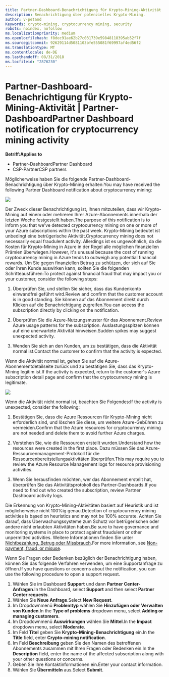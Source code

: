 ```yaml
---
title: Partner-Dashboard-Benachrichtigung für Krypto-Mining-Aktivität | Partner-Dashboard
description: Benachrichtigung über potenzielles Krypto-Mining.
author: v-petand
Keywords: crypto-mining, cryptocurrency mining, security
robots: noindex, nofollow
ms.localizationpriority: medium
ms.openlocfilehash: f8dec91ae62b27c031739e59848118395ab52f7f
ms.sourcegitcommit: 92629114d5081103bfe555081f69997af4ed56f2
ms.translationtype: MT
ms.contentlocale: de-DE
ms.lasthandoff: 08/31/2018
ms.locfileid: "2876230"
---
```

# <a name="partner-dashboard-notification-for-cryptocurrency-mining-activity"></a><span data-ttu-id="07c03-103">Partner-Dashboard-Benachrichtigung für Krypto-Mining-Aktivität | Partner-Dashboard</span><span class="sxs-lookup"><span data-stu-id="07c03-103">Partner Dashboard notification for cryptocurrency mining activity</span></span>

**<span data-ttu-id="07c03-104">Betriff:</span><span class="sxs-lookup"><span data-stu-id="07c03-104">Applies to</span></span>**

-  <span data-ttu-id="07c03-105">Partner-Dashboard</span><span class="sxs-lookup"><span data-stu-id="07c03-105">Partner Dashboard</span></span>
-  <span data-ttu-id="07c03-106">CSP-Partner</span><span class="sxs-lookup"><span data-stu-id="07c03-106">CSP partners</span></span>

<span data-ttu-id="07c03-107">Möglicherweise haben Sie die folgende Partner-Dashboard-Benachrichtigung über Krypto-Mining erhalten:</span><span class="sxs-lookup"><span data-stu-id="07c03-107">You may have received the following Partner Dashboard notification about cryptocurrency mining:</span></span>
 
![](images/crypto1.png)

<span data-ttu-id="07c03-108">Der Zweck dieser Benachrichtigung ist, Ihnen mitzuteilen, dass wir Krypto-Mining auf einem oder mehreren Ihrer Azure-Abonnements innerhalb der letzten Woche festgestellt haben.</span><span class="sxs-lookup"><span data-stu-id="07c03-108">The purpose of this notification is to inform you that we've detected cryptocurrency mining on one or more of your Azure subscriptions within the past week.</span></span> <span data-ttu-id="07c03-109">Krypto-Mining bedeutet ist unbedingt eine betrügerische Aktivität.</span><span class="sxs-lookup"><span data-stu-id="07c03-109">Cryptocurrency mining does not necessarily equal fraudulent activity.</span></span> <span data-ttu-id="07c03-110">Allerdings ist es ungewöhnlich, da die Kosten für Krypto-Mining in Azure in der Regel alle möglichen finanziellen Prämien überwiegen.</span><span class="sxs-lookup"><span data-stu-id="07c03-110">However, it's unusual because the cost of running cryptocurrency mining in Azure tends to outweigh any potential financial rewards.</span></span> <span data-ttu-id="07c03-111">Um Sie gegen finanziellen Betrug zu schützen, der sich auf Sie oder Ihren Kunde auswirken kann, sollten Sie die folgenden Schritteausführen:</span><span class="sxs-lookup"><span data-stu-id="07c03-111">To protect against financial fraud that may impact you or your customer, consider the following steps:</span></span>

1.  <span data-ttu-id="07c03-112">Überprüfen Sie, und stellen Sie sicher, dass das Kundenkonto einwandfrei geführt wird.</span><span class="sxs-lookup"><span data-stu-id="07c03-112">Review and confirm that the customer account is in good standing.</span></span> <span data-ttu-id="07c03-113">Sie können auf das Abonnement direkt durch Klicken auf die Benachrichtigung zugreifen.</span><span class="sxs-lookup"><span data-stu-id="07c03-113">You can access the subscription directly by clicking on the notification.</span></span>

2.  <span data-ttu-id="07c03-114">Überprüfen Sie die Azure-Nutzungsmuster für das Abonnement.</span><span class="sxs-lookup"><span data-stu-id="07c03-114">Review Azure usage patterns for the subscription.</span></span> <span data-ttu-id="07c03-115">Auslastungsspitzen können auf eine unerwartete Aktivität hinweisen.</span><span class="sxs-lookup"><span data-stu-id="07c03-115">Sudden spikes may suggest unexpected activity.</span></span>

3.  <span data-ttu-id="07c03-116">Wenden Sie sich an den Kunden, um zu bestätigen, dass die Aktivität normal ist.</span><span class="sxs-lookup"><span data-stu-id="07c03-116">Contact the customer to confirm that the activity is expected.</span></span>

<span data-ttu-id="07c03-117">Wenn die Aktivität normal ist, gehen Sie auf die Azure-Abonnementdetailseite zurück und zu bestätigen Sie, dass das Krypto-Mining legitim ist.</span><span class="sxs-lookup"><span data-stu-id="07c03-117">If the activity is expected, return to the customer's Azure subscription detail page and confirm that the cryptocurrency mining is legitimate.</span></span> 


![](images/crypto2.png)

<span data-ttu-id="07c03-118">Wenn die Aktivität nicht normal ist, beachten Sie Folgendes:</span><span class="sxs-lookup"><span data-stu-id="07c03-118">If the activity is unexpected, consider the following:</span></span>

1.  <span data-ttu-id="07c03-119">Bestätigen Sie, dass die Azure Ressourcen für Krypto-Mining nicht erforderlich sind, und löschen Sie diese, um weitere Azure-Gebühren zu vermeiden.</span><span class="sxs-lookup"><span data-stu-id="07c03-119">Confirm that the Azure resources for cryptocurrency mining are not needed and delete them to avoid further Azure charges.</span></span>

2.  <span data-ttu-id="07c03-120">Verstehen Sie, wie die Ressourcen erstellt wurden.</span><span class="sxs-lookup"><span data-stu-id="07c03-120">Understand how the resources were created in the first place.</span></span> <span data-ttu-id="07c03-121">Dazu müssen Sie das Azure-Ressourcenmanagement-Protokoll für die Ressourcenbereitstellungsaktivitäten überprüfen.</span><span class="sxs-lookup"><span data-stu-id="07c03-121">This may require you to review the Azure Resource Management logs for resource provisioning activities.</span></span>

3.  <span data-ttu-id="07c03-122">Wenn Sie herausfinden möchten, wer das Abonnement erstellt hat, überprüfen Sie das Aktivitätsprotokoll des Partner-Dashboards.</span><span class="sxs-lookup"><span data-stu-id="07c03-122">If you need to find out who created the subscription, review Partner Dashboard activity logs.</span></span>

<span data-ttu-id="07c03-123">Die Erkennung von Krypto-Mining-Aktivitäten basiert auf Heuristik und ist möglicherweise nicht 100%ig genau.</span><span class="sxs-lookup"><span data-stu-id="07c03-123">Detection of cryptocurrency mining activities is based on heuristics and may not be 100% accurate.</span></span> <span data-ttu-id="07c03-124">Achten Sie darauf, dass Überwachungssysteme zum Schutz vor betrügerischen oder andere nicht erlaubten Aktivitäten haben.</span><span class="sxs-lookup"><span data-stu-id="07c03-124">Be sure to have governance and monitoring systems in place to protect against fraudulent or other unpermitted activities.</span></span> <span data-ttu-id="07c03-125">Weitere Informationen finden Sie unter [Nichtbezahlung, Betrug oder Missbrauch](https://docs.microsoft.com/partner-center/non-payment--fraud--or-misuse).</span><span class="sxs-lookup"><span data-stu-id="07c03-125">For more information, see [Non-payment, fraud, or misuse](https://docs.microsoft.com/partner-center/non-payment--fraud--or-misuse).</span></span>

<span data-ttu-id="07c03-126">Wenn Sie Fragen oder Bedenken bezüglich der Benachrichtigung haben, können Sie das folgende Verfahren verwenden, um eine Supportanfrage zu öffnen.</span><span class="sxs-lookup"><span data-stu-id="07c03-126">If you have questions or concerns about the notification, you can use the following procedure to open a support request.</span></span>

1.  <span data-ttu-id="07c03-127">Wählen Sie im Dashboard **Support** und dann **Partner Center-Anfragen**.</span><span class="sxs-lookup"><span data-stu-id="07c03-127">In the Dashboard, select **Support** and then select **Partner Center requests**.</span></span>
3.  <span data-ttu-id="07c03-128">Wählen Sie **Neue Anfrage**.</span><span class="sxs-lookup"><span data-stu-id="07c03-128">Select **New Request**.</span></span> 
4.  <span data-ttu-id="07c03-129">Im Dropdownmenü **Problemtyp** wählen Sie **Hinzufügen oder Verwalten von Kunden**.</span><span class="sxs-lookup"><span data-stu-id="07c03-129">In the **Type of problems** dropdown menu, select **Adding or managing customers**.</span></span>
5.  <span data-ttu-id="07c03-130">Im Dropdownmenü **Auswirkungen** wählen Sie **Mittel**.</span><span class="sxs-lookup"><span data-stu-id="07c03-130">In the **Impact** dropdown menu, select **Moderate**.</span></span>
6.  <span data-ttu-id="07c03-131">Im Feld **Titel** geben Sie **Krypto-Mining-Benachrichtigung** ein.</span><span class="sxs-lookup"><span data-stu-id="07c03-131">In the **Title** field, enter **Crypto-mining notification**.</span></span>
7.  <span data-ttu-id="07c03-132">Im Feld **Beschreibung** geben Sie den Namen des betroffenen Abonnements zusammen mit Ihren Fragen oder Bedenken ein.</span><span class="sxs-lookup"><span data-stu-id="07c03-132">In the **Description** field, enter the name of the affected subscription along with your other questions or concerns.</span></span> 
8.  <span data-ttu-id="07c03-133">Geben Sie Ihre Kontaktinformationen ein.</span><span class="sxs-lookup"><span data-stu-id="07c03-133">Enter your contact information.</span></span>
9.  <span data-ttu-id="07c03-134">Wählen Sie **Übermitteln** aus.</span><span class="sxs-lookup"><span data-stu-id="07c03-134">Select **Submit**.</span></span>



